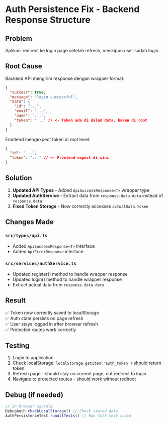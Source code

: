 # Auth Persistence Fix - Backend Response Structure

## Problem
Aplikasi redirect ke login page setelah refresh, meskipun user sudah login.

## Root Cause
Backend API mengirim response dengan wrapper format:
```json
{
  "success": true,
  "message": "login successful", 
  "data": {
    "id": "...",
    "email": "...", 
    "name": "...",
    "token": "..." // <- Token ada di dalam data, bukan di root
  }
}
```

Frontend mengexpect token di root level:
```json
{
  "id": "...",
  "token": "..." // <- Frontend expect di sini
}
```

## Solution
1. **Updated API Types** - Added `ApiSuccessResponse<T>` wrapper type
2. **Updated AuthService** - Extract data from `response.data.data` instead of `response.data`
3. **Fixed Token Storage** - Now correctly accesses `actualData.token`

## Changes Made

### `src/types/api.ts`
- Added `ApiSuccessResponse<T>` interface
- Added `ApiErrorResponse` interface

### `src/services/authService.ts`
- Updated register() method to handle wrapper response
- Updated login() method to handle wrapper response
- Extract actual data from `response.data.data`

## Result
✅ Token now correctly saved to localStorage  
✅ Auth state persists on page refresh  
✅ User stays logged in after browser refresh  
✅ Protected routes work correctly  

## Testing
1. Login to application
2. Check localStorage: `localStorage.getItem('auth_token')` should return token
3. Refresh page - should stay on current page, not redirect to login
4. Navigate to protected routes - should work without redirect

## Debug (if needed)
```javascript
// In browser console
DebugAuth.checkLocalStorage() // Check stored data
AuthPersistenceTest.runAllTests() // Run full test suite
```
